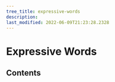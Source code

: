 ```yaml
---
tree_title: expressive-words
description: 
last_modified: 2022-06-09T21:23:28.2328
---
```


# Expressive Words

## Contents
